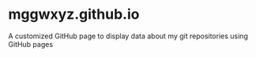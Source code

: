 # mggwxyz.github.io

A customized GitHub page to display data about my git repositories using GitHub pages

